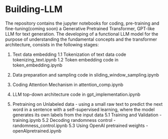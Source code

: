 # Building-LLM

The repository contains the jupyter notebooks for coding, pre-training and fine-tuning(coming soon) a Generative Pretrained Transformer, GPT-like LLM for text generation. The developing of a functional LLM model for the purpose of understanding the fundamental concepts and the transformer architecture, consists in the following stages:


1. Text data embedding
  1.1 Tokenization of text data code tokenizing_text.ipynb
  1.2 Token embedding code in token_embedding.ipynb  

2. Data preparation and sampling code in sliding_window_sampling.ipynb

3. Coding Attention Mechanism in attention_comp.ipynb

4. LLM top-down architecture code in gpt_implementation.ipynb

5. Pretraining on Unlabeled data - using a small raw text to predict the next word in a sentence with a self-supervised learning, where    the model generates its own labels from the input data
  5.1 Training and Validation - training.ipynb
  5.2 Decoding randomness control - randomness_control.ipynb
  5.3 Using OpenAI pretrained weights - openAIpretrained.ipynb
